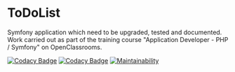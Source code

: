 ToDoList
========

Symfony application which need to be upgraded, tested and documented.  
Work carried out as part of the training course "Application Developer - PHP / Symfony" on OpenClassrooms.

[![Codacy Badge](https://app.codacy.com/project/badge/Grade/ca0c448bb3ec4fdf914f8bcfb32fd140)](https://www.codacy.com/gh/ElodieBichet/ToDoList/dashboard?utm_source=github.com&amp;utm_medium=referral&amp;utm_content=ElodieBichet/ToDoList&amp;utm_campaign=Badge_Grade)
[![Codacy Badge](https://app.codacy.com/project/badge/Coverage/ca0c448bb3ec4fdf914f8bcfb32fd140)](https://www.codacy.com/gh/ElodieBichet/ToDoList/dashboard?utm_source=github.com&utm_medium=referral&utm_content=ElodieBichet/ToDoList&utm_campaign=Badge_Coverage)
[![Maintainability](https://api.codeclimate.com/v1/badges/25d0677cc6c31404df95/maintainability)](https://codeclimate.com/github/ElodieBichet/ToDoList/maintainability)
